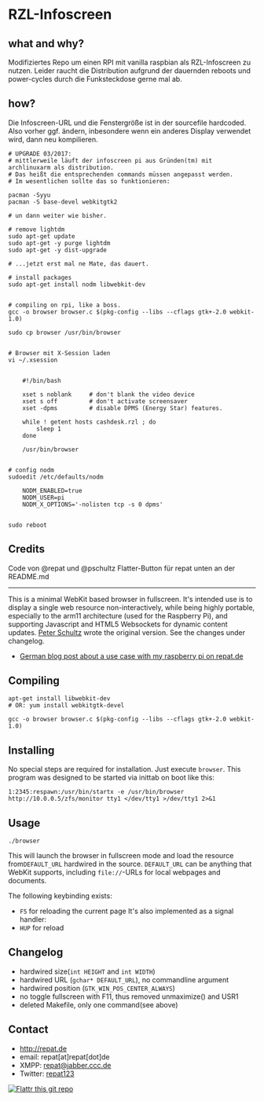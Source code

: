 # RZL-Infoscreen

## what and why?
Modifiziertes Repo um einen RPI mit vanilla raspbian als RZL-Infoscreen zu nutzen. Leider raucht die Distribution aufgrund der dauernden reboots und power-cycles durch die Funksteckdose gerne mal ab.

## how?
Die Infoscreen-URL und die Fenstergröße ist in der sourcefile hardcoded. Also vorher ggf. ändern, inbesondere wenn ein anderes Display verwendet wird, dann neu kompilieren.

    # UPGRADE 03/2017:
    # mittlerweile läuft der infoscreen pi aus Gründen(tm) mit archlinuxarm als distribution. 
    # Das heißt die entsprechenden commands müssen angepasst werden.
    # Im wesentlichen sollte das so funktionieren:

    pacman -Syyu
    pacman -S base-devel webkitgtk2
    
    # un dann weiter wie bisher.

    # remove lightdm
    sudo apt-get update
    sudo apt-get -y purge lightdm
    sudo apt-get -y dist-upgrade 
    
    # ...jetzt erst mal ne Mate, das dauert.

    # install packages
    sudo apt-get install nodm libwebkit-dev
    

    # compiling on rpi, like a boss.
    gcc -o browser browser.c $(pkg-config --libs --cflags gtk+-2.0 webkit-1.0)

    sudo cp browser /usr/bin/browser

    
    # Browser mit X-Session laden
    vi ~/.xsession


        #!/bin/bash

        xset s noblank     # don't blank the video device
        xset s off         # don't activate screensaver
        xset -dpms         # disable DPMS (Energy Star) features.

        while ! getent hosts cashdesk.rzl ; do
            sleep 1
        done

        /usr/bin/browser


    # config nodm
    sudoedit /etc/defaults/nodm

        NODM_ENABLED=true
        NODM_USER=pi
        NODM_X_OPTIONS='-nolisten tcp -s 0 dpms'

    
    sudo reboot

## Credits
Code von @repat und @pschultz
Flatter-Button für repat unten an der README.md

-------

This is a minimal WebKit based browser in fullscreen.
It's intended use is to display a single web resource non-interactively,
while being highly portable, especially to the arm11 architecture (used for the Raspberry Pi), and supporting Javascript and HTML5 Websockets for dynamic content updates.
[Peter Schultz](https://github.com/pschultz/kiosk-browser "kiosk-browser on github") wrote the original version. See the changes under changelog.

* [German blog post about a use case with my raspberry pi on repat.de](http://repat.de/2013/03/raspberry-pi-als-kiosk-mit-resourcenschonendem-browser-und-vesa-mount/ "kiosk-browser on repat.de")

## Compiling
    apt-get install libwebkit-dev
    # OR: yum install webkitgtk-devel
    
    gcc -o browser browser.c $(pkg-config --libs --cflags gtk+-2.0 webkit-1.0)

## Installing
No special steps are required for installation. Just execute `browser`.
This program was designed to be started via inittab on boot like this:

    1:2345:respawn:/usr/bin/startx -e /usr/bin/browser http://10.0.0.5/zfs/monitor tty1 </dev/tty1 >/dev/tty1 2>&1

## Usage
    ./browser

This will launch the browser in fullscreen mode and load the resource from`DEFAULT_URL` hardwired in the source.
`DEFAULT_URL` can be anything that WebKit supports, including `file://`-URLs for local webpages and documents.

The following keybinding exists:
  - `F5` for reloading the current page
It's also implemented as a signal handler:
  - `HUP` for reload

## Changelog
* hardwired size(`int HEIGHT` and `int WIDTH`)
* hardwired URL (`gchar* DEFAULT_URL`), no commandline argument
* hardwired position (`GTK_WIN_POS_CENTER_ALWAYS`)
* no toggle fullscreen with F11, thus removed unmaximize() and USR1
* deleted Makefile, only one command(see above)

## Contact
* http://repat.de
* email: repat[at]repat[dot]de
* XMPP: repat@jabber.ccc.de
* Twitter: [repat123](https://twitter.com/repat123 "repat123 on twitter")

[![Flattr this git repo](http://api.flattr.com/button/flattr-badge-large.png)](https://flattr.com/submit/auto?user_id=repat&url=https://github.com/repat/kiosk-browser&title=kiosk-browser&language=&tags=github&category=software) 
